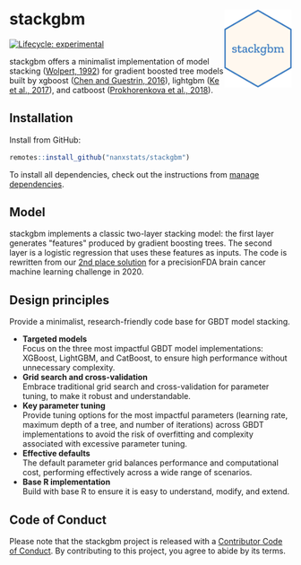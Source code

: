 # stackgbm <img src="man/figures/logo.png" align="right" width="120" />

[![Lifecycle: experimental](https://img.shields.io/badge/lifecycle-experimental-orange.svg)](https://lifecycle.r-lib.org/articles/stages.html#experimental)

stackgbm offers a minimalist implementation of model stacking
([Wolpert, 1992](https://doi.org/10.1016/S0893-6080(05)80023-1))
for gradient boosted tree models built by
xgboost ([Chen and Guestrin, 2016](https://doi.org/10.1145/2939672.2939785)),
lightgbm ([Ke et al., 2017](https://papers.nips.cc/paper/6907-lightgbm-a-highly-efficient-gradient-boosting-decision)),
and catboost ([Prokhorenkova et al., 2018](https://papers.nips.cc/paper/7898-catboost-unbiased-boosting-with-categorical-features)).

## Installation

Install from GitHub:

```r
remotes::install_github("nanxstats/stackgbm")
```

To install all dependencies, check out the instructions from
[manage dependencies](https://github.com/nanxstats/stackgbm/wiki/Manage-dependencies).

## Model

stackgbm implements a classic two-layer stacking model: the first layer
generates "features" produced by gradient boosting trees.
The second layer is a logistic regression that uses these features as inputs.
The code is rewritten from our
[2nd place solution](https://github.com/nanxstats/bcpm-msaenet) for a
precisionFDA brain cancer machine learning challenge in 2020.

## Design principles

Provide a minimalist, research-friendly code base for GBDT model stacking.

- **Targeted models**\
  Focus on the three most impactful GBDT model
  implementations: XGBoost, LightGBM, and CatBoost,
  to ensure high performance without unnecessary complexity.
- **Grid search and cross-validation**\
  Embrace traditional grid search and cross-validation for parameter tuning,
  to make it robust and understandable.
- **Key parameter tuning**\
  Provide tuning options for the most impactful parameters
  (learning rate, maximum depth of a tree, and number of iterations) across
  GBDT implementations to avoid the risk of overfitting and complexity
  associated with excessive parameter tuning.
- **Effective defaults**\
  The default parameter grid balances performance and computational cost,
  performing effectively across a wide range of scenarios.
- **Base R implementation**\
  Build with base R to ensure it is easy to understand, modify, and extend.

## Code of Conduct

Please note that the stackgbm project is released with a
[Contributor Code of Conduct](https://nanx.me/stackgbm/CODE_OF_CONDUCT.html).
By contributing to this project, you agree to abide by its terms.
